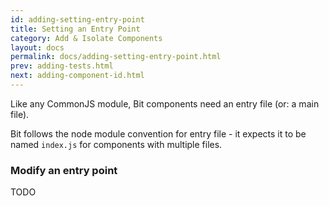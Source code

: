 ```yaml
---
id: adding-setting-entry-point
title: Setting an Entry Point
category: Add & Isolate Components
layout: docs
permalink: docs/adding-setting-entry-point.html
prev: adding-tests.html
next: adding-component-id.html
---
```


Like any CommonJS module, Bit components need an entry file (or: a main file).

Bit follows the node module convention for entry file - it expects it to be named `index.js` for components with multiple files.



### Modify an entry point

TODO